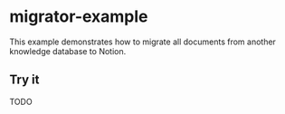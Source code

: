 # migrator-example

This example demonstrates how to migrate all documents from another knowledge database to Notion.

## Try it

TODO
